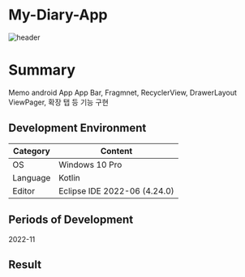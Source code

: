 # My-Diary-App
![header](https://capsule-render.vercel.app/api?type=waving&color=auto&height=300&section=header&text=Calculator&fontSize=90&animation=fadeIn&fontAlignY=38&desc=SuHwa&descAlignY=60&descAlign=62)
# Summary
Memo android App
App Bar, Fragmnet, RecyclerView, DrawerLayout
ViewPager, 확장 탭 등 기능 구현

## Development Environment
| Category | Content |
| --- | --- |
| OS | Windows 10 Pro |
| Language | Kotlin |
| Editor | Eclipse IDE 2022-06 (4.24.0) |

## Periods of Development
2022-11

## Result


